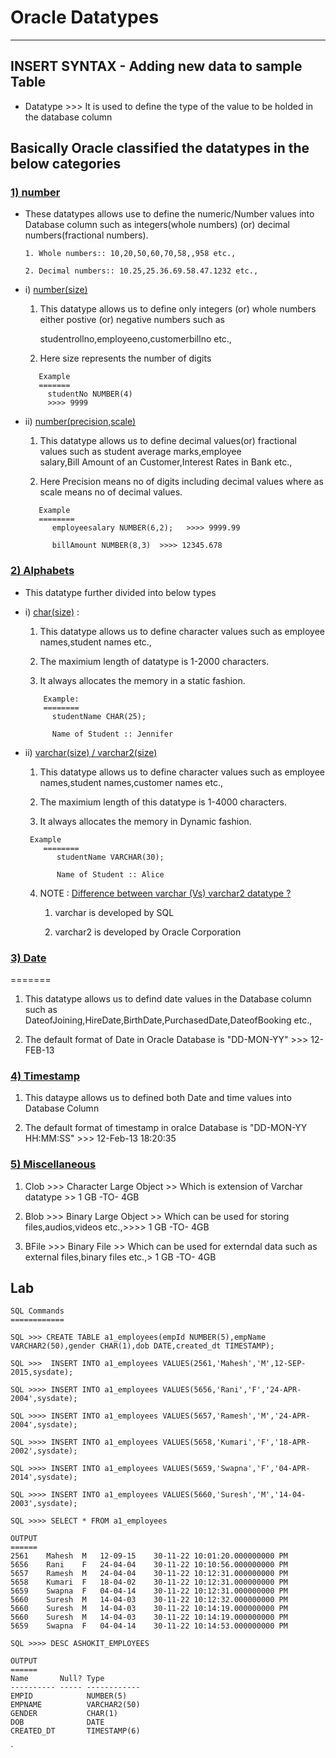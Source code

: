 # Oracle Datatypes
------------

## INSERT SYNTAX - Adding new data to sample Table 

*  Datatype >>> It is used to define the type of the value to be holded in the database column

## Basically Oracle classified the datatypes in the below categories 


### <ins>1) number</ins>
  
* These datatypes allows use to define the numeric/Number values into Database column such as integers(whole numbers) (or)  decimal numbers(fractional numbers).

      1. Whole numbers:: 10,20,50,60,70,58,,958 etc.,

      2. Decimal numbers:: 10.25,25.36.69.58.47.1232 etc.,

* i) <ins>number(size)</ins>
      
    1. This datatype allows us to define only integers (or) whole numbers either postive (or) negative numbers such as

         studentrollno,employeeno,customerbillno etc.,

    2. Here size represents the number of digits 
    ```
       Example
       ======= 
         studentNo NUMBER(4)
		 >>>> 9999
    ``` 
* ii)  <ins>number(precision,scale)</ins>
    
    1. This datatype allows us to define decimal values(or) fractional values such as student average marks,employee    
         salary,Bill Amount of an Customer,Interest Rates in Bank etc.,

    2. Here Precision means no of digits including decimal values where as scale means no of decimal values.
   
    ```   
	   Example
       ========
          employeesalary NUMBER(6,2);   >>>> 9999.99

          billAmount NUMBER(8,3)  >>>> 12345.678  
    ```
###   <ins>2) Alphabets </ins>

* This datatype further divided into below types
 
*  i) <ins>char(size)</ins> : 
     
    1. This datatype allows us to define character values  such as employee names,student names etc.,

    2. The maximium length of datatype is 1-2000 characters.

    3. It always allocates the memory in a static fashion.

    ```
        Example:
        ========
          studentName CHAR(25);

          Name of Student :: Jennifer   
    ```
* ii) <ins>varchar(size) / varchar2(size)</ins>
     
    1. This datatype allows us to define character values such as employee names,student names,customer names etc.,

    2. The maximium length of this datatype is 1-4000 characters.

    3. It always allocates the memory in Dynamic fashion.

    ```
	 Example
        ========
           studentName VARCHAR(30);

           Name of Student :: Alice
    ```    
       
	4. NOTE : <ins>Difference between varchar (Vs) varchar2 datatype ?</ins>
        
        1.  varchar is developed by SQL 
       
        2.  varchar2 is developed by Oracle Corporation       

###   <ins>3) Date</ins>
  =======
1. This datatype allows us to defind date values in the Database column such as DateofJoining,HireDate,BirthDate,PurchasedDate,DateofBooking etc.,

2. The default format of Date in Oracle Database is "DD-MON-YY"  >>> 12-FEB-13
 
###   <ins>4) Timestamp</ins>
 
1. This dataype allows us to defined both Date and time values into Database Column

2. The default format of timestamp in oralce Database is "DD-MON-YY HH:MM:SS"  >>> 12-Feb-13 18:20:35

###   <ins>5) Miscellaneous</ins> 

1.  Clob  >>> Character Large Object  >> Which is extension of Varchar datatype >> 1 GB -TO- 4GB

2.  Blob  >>> Binary Large Object >> Which can be used for storing files,audios,videos etc.,>>>> 1 GB -TO- 4GB

3.  BFile >>> Binary File >> Which can be used for externdal data such as external files,binary files etc.,> 1 GB -TO- 4GB


## Lab


```
SQL Commands
============

SQL >>> CREATE TABLE a1_employees(empId NUMBER(5),empName VARCHAR2(50),gender CHAR(1),dob DATE,created_dt TIMESTAMP);

SQL >>>  INSERT INTO a1_employees VALUES(2561,'Mahesh','M',12-SEP-2015,sysdate); 

SQL >>>> INSERT INTO a1_employees VALUES(5656,'Rani','F','24-APR-2004',sysdate);

SQL >>>> INSERT INTO a1_employees VALUES(5657,'Ramesh','M','24-APR-2004',sysdate);

SQL >>>> INSERT INTO a1_employees VALUES(5658,'Kumari','F','18-APR-2002',sysdate);

SQL >>>> INSERT INTO a1_employees VALUES(5659,'Swapna','F','04-APR-2014',sysdate);

SQL >>>> INSERT INTO a1_employees VALUES(5660,'Suresh','M','14-04-2003',sysdate);

SQL >>>> SELECT * FROM a1_employees

OUTPUT
======
2561	Mahesh	M	12-09-15	30-11-22 10:01:20.000000000 PM
5656	Rani	F	24-04-04	30-11-22 10:10:56.000000000 PM
5657	Ramesh	M	24-04-04	30-11-22 10:12:31.000000000 PM
5658	Kumari	F	18-04-02	30-11-22 10:12:31.000000000 PM
5659	Swapna	F	04-04-14	30-11-22 10:12:31.000000000 PM
5660	Suresh	M	14-04-03	30-11-22 10:12:32.000000000 PM
5660	Suresh	M	14-04-03	30-11-22 10:14:19.000000000 PM
5660	Suresh	M	14-04-03	30-11-22 10:14:19.000000000 PM
5659	Swapna	F	04-04-14	30-11-22 10:14:53.000000000 PM

SQL >>>> DESC ASHOKIT_EMPLOYEES 

OUTPUT
======
Name       Null? Type         
---------- ----- ------------ 
EMPID            NUMBER(5)    
EMPNAME          VARCHAR2(50) 
GENDER           CHAR(1)      
DOB              DATE         
CREATED_DT       TIMESTAMP(6)
```

` 